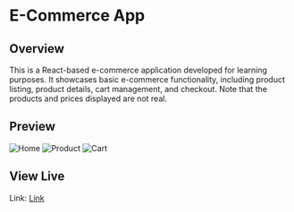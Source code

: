 # E-Commerce App

## Overview

This is a React-based e-commerce application developed for learning purposes. It showcases basic e-commerce functionality, including product listing, product details, cart management, and checkout. Note that the products and prices displayed are not real.

## Preview

![Home](public/preview/home.avif)
![Product](public/preview/product.avif)
![Cart](public/preview/cart.avif)

## View Live

Link: [Link](https://ecomdevstore.netlify.app/)